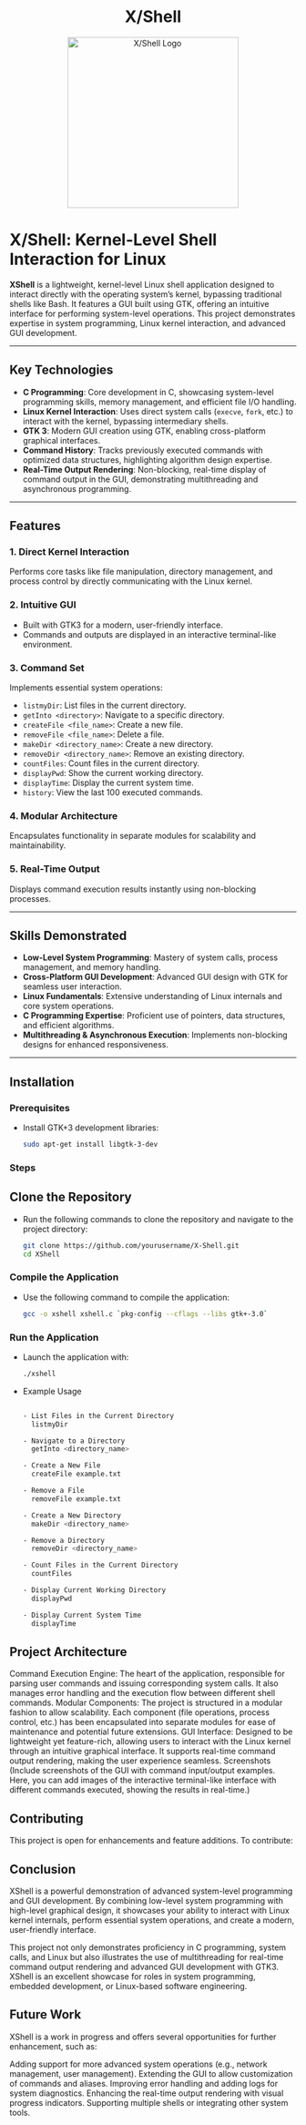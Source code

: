 
<p align="center"><h1 align="center">X/Shell</h1></p>

<p style="text-align: center;">
  <img src="https://github.com/user-attachments/assets/700f55a0-ecb1-43b8-9b21-f5ba67bb8416" alt="X/Shell Logo" style="width: 300px;"/>
</p>

# **X/Shell: Kernel-Level Shell Interaction for Linux**
**XShell** is a lightweight, kernel-level Linux shell application designed to interact directly with the operating system’s kernel, bypassing traditional shells like Bash. It features a GUI built using GTK, offering an intuitive interface for performing system-level operations. This project demonstrates expertise in system programming, Linux kernel interaction, and advanced GUI development.

---

## **Key Technologies**

- **C Programming**: Core development in C, showcasing system-level programming skills, memory management, and efficient file I/O handling.
- **Linux Kernel Interaction**: Uses direct system calls (`execve`, `fork`, etc.) to interact with the kernel, bypassing intermediary shells.
- **GTK 3**: Modern GUI creation using GTK, enabling cross-platform graphical interfaces.
- **Command History**: Tracks previously executed commands with optimized data structures, highlighting algorithm design expertise.
- **Real-Time Output Rendering**: Non-blocking, real-time display of command output in the GUI, demonstrating multithreading and asynchronous programming.

---

## **Features**

### **1. Direct Kernel Interaction**
Performs core tasks like file manipulation, directory management, and process control by directly communicating with the Linux kernel.

### **2. Intuitive GUI**
- Built with GTK3 for a modern, user-friendly interface.
- Commands and outputs are displayed in an interactive terminal-like environment.

### **3. Command Set**
Implements essential system operations:
- `listmyDir`: List files in the current directory.
- `getInto <directory>`: Navigate to a specific directory.
- `createFile <file_name>`: Create a new file.
- `removeFile <file_name>`: Delete a file.
- `makeDir <directory_name>`: Create a new directory.
- `removeDir <directory_name>`: Remove an existing directory.
- `countFiles`: Count files in the current directory.
- `displayPwd`: Show the current working directory.
- `displayTime`: Display the current system time.
- `history`: View the last 100 executed commands.

### **4. Modular Architecture**
Encapsulates functionality in separate modules for scalability and maintainability.

### **5. Real-Time Output**
Displays command execution results instantly using non-blocking processes.

---

## **Skills Demonstrated**

- **Low-Level System Programming**: Mastery of system calls, process management, and memory handling.
- **Cross-Platform GUI Development**: Advanced GUI design with GTK for seamless user interaction.
- **Linux Fundamentals**: Extensive understanding of Linux internals and core system operations.
- **C Programming Expertise**: Proficient use of pointers, data structures, and efficient algorithms.
- **Multithreading & Asynchronous Execution**: Implements non-blocking designs for enhanced responsiveness.

---

## **Installation**

### **Prerequisites**
- Install GTK+3 development libraries:
  ```bash
  sudo apt-get install libgtk-3-dev

### **Steps**
## **Clone the Repository**
- Run the following commands to clone the repository and navigate to the project directory:
  ```bash
  git clone https://github.com/yourusername/X-Shell.git
  cd XShell

### **Compile the Application**
- Use the following command to compile the application:
  ```bash
  gcc -o xshell xshell.c `pkg-config --cflags --libs gtk+-3.0`


### **Run the Application**
- Launch the application with:
  ```bash
  ./xshell

  
- Example Usage
    ```bash

    - List Files in the Current Directory
      listmyDir

    - Navigate to a Directory
      getInto <directory_name>

    - Create a New File
      createFile example.txt
    
    - Remove a File
      removeFile example.txt
    
    - Create a New Directory
      makeDir <directory_name>
    
    - Remove a Directory
      removeDir <directory_name>
  
    - Count Files in the Current Directory
      countFiles
    
    - Display Current Working Directory
      displayPwd
    
    - Display Current System Time
      displayTime


## **Project Architecture**
Command Execution Engine: The heart of the application, responsible for parsing user commands and issuing corresponding system calls. It also manages error handling and the execution flow between different shell commands.
Modular Components: The project is structured in a modular fashion to allow scalability. Each component (file operations, process control, etc.) has been encapsulated into separate modules for ease of maintenance and potential future extensions.
GUI Interface: Designed to be lightweight yet feature-rich, allowing users to interact with the Linux kernel through an intuitive graphical interface. It supports real-time command output rendering, making the user experience seamless.
Screenshots
(Include screenshots of the GUI with command input/output examples. Here, you can add images of the interactive terminal-like interface with different commands executed, showing the results in real-time.)


## **Contributing**
This project is open for enhancements and feature additions. To contribute:

## **Conclusion**

XShell is a powerful demonstration of advanced system-level programming and GUI development. By combining low-level system programming with high-level graphical design, it showcases your ability to interact with Linux kernel internals, perform essential system operations, and create a modern, user-friendly interface.

This project not only demonstrates proficiency in C programming, system calls, and Linux but also illustrates the use of multithreading for real-time command output rendering and advanced GUI development with GTK3. XShell is an excellent showcase for roles in system programming, embedded development, or Linux-based software engineering.


## **Future Work**

XShell is a work in progress and offers several opportunities for further enhancement, such as:

Adding support for more advanced system operations (e.g., network management, user management).
Extending the GUI to allow customization of commands and aliases.
Improving error handling and adding logs for system diagnostics.
Enhancing the real-time output rendering with visual progress indicators.
Supporting multiple shells or integrating other system tools.
